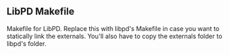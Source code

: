 ## LibPD Makefile

Makefile for LibPD. Replace this with libpd's Makefile in case you want to statically link the externals. You'll also have to copy the externals folder to libpd's folder.
